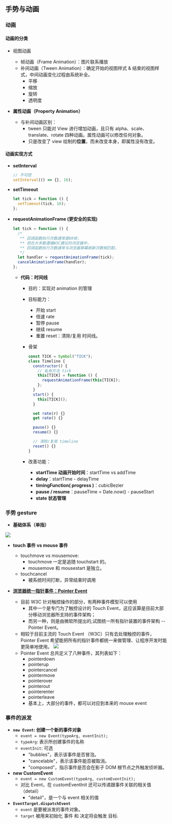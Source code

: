 ## 手势与动画

### 动画

#### 动画的分类

- 视图动画
  - 帧动画（Frame Animation）：图片联系播放
  - 补间动画（Tween Animation）：确定开始的视图样式 & 结束的视图样式，中间动画变化过程由系统补全。
    - 平移
    - 缩放
    - 旋转
    - 透明度
- **属性动画（Property Animation）**

  - 与补间动画区别：
    - tween 只能对 View 进行增加动画，且只有 alpha、scale、translate、rotate 四种动画。属性动画可以修改任何对象。
    - 只是改变了 view 绘制的**位置**，而未改变本身，即属性没有改变。

#### 动画实现方式

- **setInterval**

  ```js
  // 不可控
  setInterval(() => {}, 16);
  ```

- **setTimeout**

  ```js
  let tick = function () {
    setTimeout(tick, 16);
  };
  ```

- **requestAnimationFrame (更安全的实现)**

  ```js
  let tick = function () {
    /*
     ** 回调函数执行次数通常是60帧，
     ** 但在大多数遵循W3C建议的浏览器中，
     ** 回调函数执行次数通常与浏览器屏幕刷新次数相匹配。
     */
    let handler = requestAnimationFrame(tick);
    cancelAnimationFrame(handler);
  };
  ```

  - **代码：时间线**

    - 目的：实现对 animation 的管理
    - 目标能力：
      - 开始 start
      - 倍速 rate
      - 暂停 pause
      - 继续 resume
      - 重置 reset：清除/复用 时间线。
    - 骨架

      ```js
      const TICK = Symbol("TICK");
      class Timeline {
        constructor() {
          // 私有方法 tick
          this[TICK] = function () {
            requestAnimationFrame(this[TICK]);
          };
        }
        start() {
          this[TICK]();
        }

        set rate(r) {}
        get rate() {}

        pause() {}
        resume() {}

        // 清除/复用 timeline
        reset() {}
      }
      ```

    - 改善功能：
      - **startTime 动画开始时间**：startTime vs addTime
      - **delay**：startTime - delayTime
      - **timingFunction( progress )**：cubicBezier
      - **pause / resume**：pauseTime = Date.now() - pauseStart
      - **state 状态管理**

### 手势 gesture

- **基础体系（单指）**

![](http://note.youdao.com/yws/public/resource/17bc5abb7cfff2630dca59d5d6b3a29e/xmlnote/1C5382B037C74E01A6747FAA506B07DD/2117)

- **touch 事件 vs mouse 事件**

  - touchmove vs mousemove:
    - touchmove 一定是追随 touchstart 的。
    - mousemove 和 mousestart 是独立。
  - touchcancel
    - 被系统时间打断，异常结束时调用

- **[浏览器统一指针事件：Pointer Event](https://www.w3.org/TR/pointerevents/)**
  - 目前 W3C 针对触控操作的部分，有两种事件模型可以使用
    - 其中一个是专门为了触控设计的 Touch Event，这应该算是目前大部分移动浏览器所支持的事件架构；
    - 而另一种，则是由微软所提出的,试图统一所有指针装置的事件架构 -- Pointer Event。
  - 相较于目前主流的 Touch Event （W3C）只有去处理触控的事件， Pointer Event 希望能把所有的指针事件都统一来做管理、让程序开发时能更简单地使用。
    ![](https://www.w3.org/TR/pointerevents/pointer.png)
  - Pointer Event 总共定义了八种事件，其列表如下：
    - pointerdown
    - pointerup
    - pointercancel
    - pointermove
    - pointerover
    - pointerout
    - pointerenter
    - pointerleave
    - 基本上，大部分的事件，都可以对应到本来的 mouse event

### 事件的派发

- **`new Event`: 创建一个新的事件对象**
  - `event = new Event(typeArg, eventInit);`
  - `typeArg`: 表示所创建事件的名称
  - `eventInit`: 可选
    - "bubbles"，表示该事件是否冒泡。
    - "cancelable"，表示该事件能否被取消。
    - "composed"，指示事件是否会在影子 DOM 根节点之外触发侦听器。
- **new CustomEvent**
  - `event = new CustomEvent(typeArg, customEventInit);`
  - 对比 Event，在 customEventInit 还可以传递跟事件关联的相关值（detail）
    - "detail"，是一个与 event 相关的值
- **`EventTarget.dispatchEvent`**
  - `event` 是要被派发的事件对象。
  - `target` 被用来初始化 事件 和 决定将会触发 目标.
